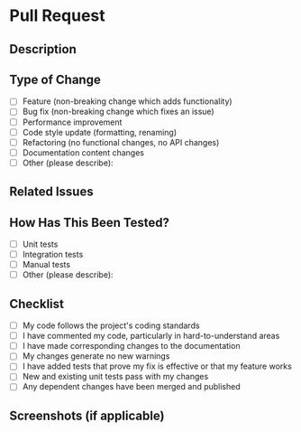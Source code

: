 # Pull Request

## Description

<!--
Please provide a brief description of the changes in this PR.
-->

## Type of Change

<!--
Please check the type of change your PR introduces:
-->

- [ ] Feature (non-breaking change which adds functionality)
- [ ] Bug fix (non-breaking change which fixes an issue)
- [ ] Performance improvement
- [ ] Code style update (formatting, renaming)
- [ ] Refactoring (no functional changes, no API changes)
- [ ] Documentation content changes
- [ ] Other (please describe):

## Related Issues

<!--
Please link any related issues here.
Example: Fixes #123, Addresses #456
-->

## How Has This Been Tested?

<!--
Please describe the tests that you ran to verify your changes.
-->

- [ ] Unit tests
- [ ] Integration tests
- [ ] Manual tests
- [ ] Other (please describe):

## Checklist

- [ ] My code follows the project's coding standards
- [ ] I have commented my code, particularly in hard-to-understand areas
- [ ] I have made corresponding changes to the documentation
- [ ] My changes generate no new warnings
- [ ] I have added tests that prove my fix is effective or that my feature works
- [ ] New and existing unit tests pass with my changes
- [ ] Any dependent changes have been merged and published

## Screenshots (if applicable)

<!--
Please include screenshots if the changes include UI updates.
-->

